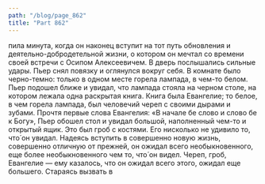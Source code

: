 ```yaml
---
path: "/blog/page_862"
title: "Part 862"
---
```


пила минута, когда он наконец вступит на тот путь обновления и деятельно-добродетельной жизни, о котором он мечтал со времени своей встречи с Осипом Алексеевичем. В дверь послышались сильные удары. Пьер снял повязку и оглянулся вокруг себя. В комнате было черно-темно: только в одном месте горела лампада, в чем-то белом. Пьер подошел ближе и увидал, что лампада стояла на черном столе, на котором лежала одна раскрытая книга. Книга была Евангелие; то белое, в чем горела лампада, был человечий череп с своими дырами и зубами. Прочтя первые слова Евангелия: «В начале бе слово и слово бе к Богу», Пьер обошел стол и увидал большой, наполненный чем-то и открытый ящик. Это был гроб с костями. Его нисколько не удивило то, что́ он увидал. Надеясь вступить в совершенно новую жизнь, совершенно отличную от прежней, он ожидал всего необыкновенного, еще более необыкновенного чем то, что́ он видел. Череп, гроб, Евангелие — ему казалось, что он ожидал всего этого, ожидал еще большего. Стараясь вызвать в 
